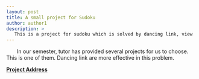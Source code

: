 ```yaml
---
layout: post
title: A small project for Sudoku 
author: author1
description: >
   This is a project for sudoku which is solved by dancing link, view  by QT, back end by c++.
---
```


&emsp;&emsp;In our semester, tutor has provided several projects for us to choose. This is one of them. Dancing link are more effective in this problem.

[**Project Address**][adress] 

[adress]:https://github.com/DNUI-ACM/Personal-Joe

